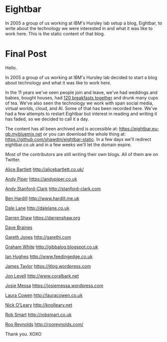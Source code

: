 # Eightbar
In 2005 a group of us working at IBM's Hursley lab setup a blog, Eightbar, to write about the technology we were interested in and what it was like to work here.  This is the static content of that blog.

# Final Post
Hello.

In 2005 a group of us working at IBM's Hursley lab decided to start a blog about technology and what it was like to work here.

In the 11 years we've seen people join and leave, we've had weddings and babies, bought houses, had [120 breakfasts together](http://eightbar.eu-gb.mybluemix.net/2006/06/17/eat-friday/) and drunk many cups of tea. We've also seen the technology we work with span social media, virtual worlds, cloud, and AI. Some of that has been recorded here. We've had a few attempts to restart Eightbar but interest in reading and writing it has faded, so we decided to call it a day.

The content has all been archived and is accessible at: https://eightbar.eu-gb.mybluemix.net or you can download the whole thing at: https://github.com/shawdm/eightbar-static. In a few days we'll redirect eightbar.co.uk and in a few weeks we'll let the domain expire.

Most of the contributors are still writing their own blogs. All of them are on Twitter.

[Alice Bartlett](https://twitter.com/alicebartlett)
http://alicebartlett.co.uk/

[Andy Piper](https://twitter.com/andypiper)
https://andypiper.co.uk

[Andy Stanford-Clark](https://twitter.com/andysc)
http://stanford-clark.com

[Ben Hardill](https://twitter.com/hardillb)
http://www.hardill.me.uk

[Dale Lane](https://twitter.com/dalelane)
http://dalelane.co.uk

[Darren Shaw](https://twitter.com/shawdm)
https://darrenshaw.org

[Dave Braines](https://twitter.com/davebraines)

[Gareth Jones](https://twitter.com/garethj)
http://garethj.com

[Graham White](https://twitter.com/graham_alton)
http://gibbalog.blogspot.co.uk

[Ian Hughes](https://twitter.com/epredator)
http://www.feedingedge.co.uk

[James Taylor](https://twitter.com/jtonline)
https://jtlog.wordpress.com

[Jon Levell](https://twitter.com/jonquark)
http://www.coralbark.net

[Josie Messa](https://twitter.com/josiemessa)
https://josiemessa.wordpress.com

[Laura Cowen](https://twitter.com/lauracowen)
http://lauracowen.co.uk

[Nick O'Leary](https://twitter.com/knolleary)
http://knolleary.net

[Rob Smart](https://twitter.com/robsmart)
http://robsmart.co.uk

[Roo Reynolds](https://twitter.com/rooreynolds)
http://rooreynolds.com/


Thank you.
XOXO
